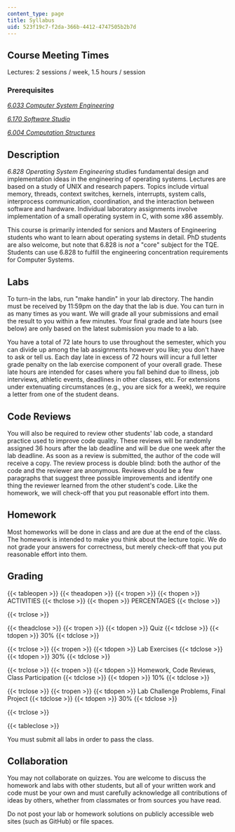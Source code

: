 ```yaml
---
content_type: page
title: Syllabus
uid: 523f19c7-f2da-366b-4412-4747505b2b7d
---
```


Course Meeting Times
--------------------

Lectures: 2 sessions / week, 1.5 hours / session

### Prerequisites

[_6.033 Computer System Engineering_](/courses/6-033-computer-system-engineering-spring-2009/)

[_6.170 Software Studio_](/courses/6-170-software-studio-spring-2013)

[_6.004 Computation Structures_](/courses/6-004-computation-structures-spring-2009)

Description
-----------

_6.828 Operating System Engineering_ studies fundamental design and implementation ideas in the engineering of operating systems. Lectures are based on a study of UNIX and research papers. Topics include virtual memory, threads, context switches, kernels, interrupts, system calls, interprocess communication, coordination, and the interaction between software and hardware. Individual laboratory assignments involve implementation of a small operating system in C, with some x86 assembly.

This course is primarily intended for seniors and Masters of Engineering students who want to learn about operating systems in detail. PhD students are also welcome, but note that 6.828 is _not_ a "core" subject for the TQE. Students can use 6.828 to fulfill the engineering concentration requirements for Computer Systems.

Labs
----

To turn-in the labs, run "make handin" in your lab directory. The handin must be received by 11:59pm on the day that the lab is due. You can turn in as many times as you want. We will grade all your submissions and email the result to you within a few minutes. Your final grade and late hours (see below) are only based on the latest submission you made to a lab.

You have a total of 72 late hours to use throughout the semester, which you can divide up among the lab assignments however you like; you don't have to ask or tell us. Each day late in excess of 72 hours will incur a full letter grade penalty on the lab exercise component of your overall grade. These late hours are intended for cases where you fall behind due to illness, job interviews, athletic events, deadlines in other classes, etc. For extensions under extenuating circumstances (e.g., you are sick for a week), we require a letter from one of the student deans.

Code Reviews
------------

You will also be required to review other students' lab code, a standard practice used to improve code quality. These reviews will be randomly assigned 36 hours after the lab deadline and will be due one week after the lab deadline. As soon as a review is submitted, the author of the code will receive a copy. The review process is double blind: both the author of the code and the reviewer are anonymous. Reviews should be a few paragraphs that suggest three possible improvements and identify one thing the reviewer learned from the other student's code. Like the homework, we will check-off that you put reasonable effort into them.

Homework
--------

Most homeworks will be done in class and are due at the end of the class. The homework is intended to make you think about the lecture topic. We do not grade your answers for correctness, but merely check-off that you put reasonable effort into them.

Grading
-------

{{< tableopen >}}
{{< theadopen >}}
{{< tropen >}}
{{< thopen >}}
ACTIVITIES
{{< thclose >}}
{{< thopen >}}
PERCENTAGES
{{< thclose >}}

{{< trclose >}}

{{< theadclose >}}
{{< tropen >}}
{{< tdopen >}}
Quiz
{{< tdclose >}}
{{< tdopen >}}
30%
{{< tdclose >}}

{{< trclose >}}
{{< tropen >}}
{{< tdopen >}}
Lab Exercises
{{< tdclose >}}
{{< tdopen >}}
30%
{{< tdclose >}}

{{< trclose >}}
{{< tropen >}}
{{< tdopen >}}
Homework, Code Reviews, Class Participation
{{< tdclose >}}
{{< tdopen >}}
10%
{{< tdclose >}}

{{< trclose >}}
{{< tropen >}}
{{< tdopen >}}
Lab Challenge Problems, Final Project
{{< tdclose >}}
{{< tdopen >}}
30%
{{< tdclose >}}

{{< trclose >}}

{{< tableclose >}}

You must submit all labs in order to pass the class.

Collaboration
-------------

You may not collaborate on quizzes. You are welcome to discuss the homework and labs with other students, but all of your written work and code must be your own and must carefully acknowledge all contributions of ideas by others, whether from classmates or from sources you have read.

Do not post your lab or homework solutions on publicly accessible web sites (such as GitHub) or file spaces.